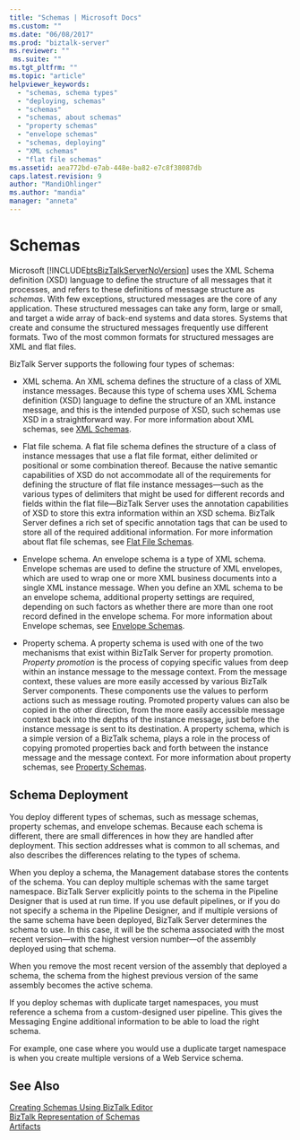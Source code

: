 ```yaml
---
title: "Schemas | Microsoft Docs"
ms.custom: ""
ms.date: "06/08/2017"
ms.prod: "biztalk-server"
ms.reviewer: ""
 ms.suite: ""
ms.tgt_pltfrm: ""
ms.topic: "article"
helpviewer_keywords: 
  - "schemas, schema types"
  - "deploying, schemas"
  - "schemas"
  - "schemas, about schemas"
  - "property schemas"
  - "envelope schemas"
  - "schemas, deploying"
  - "XML schemas"
  - "flat file schemas"
ms.assetid: aea772bd-e7ab-448e-ba82-e7c8f38087db
caps.latest.revision: 9
author: "MandiOhlinger"
ms.author: "mandia"
manager: "anneta"
---
```

# Schemas
Microsoft [!INCLUDE[btsBizTalkServerNoVersion](../includes/btsbiztalkservernoversion-md.md)] uses the XML Schema definition (XSD) language to define the structure of all messages that it processes, and refers to these definitions of message structure as *schemas*. With few exceptions, structured messages are the core of any application. These structured messages can take any form, large or small, and target a wide array of back-end systems and data stores. Systems that create and consume the structured messages frequently use different formats. Two of the most common formats for structured messages are XML and flat files.  
  
 BizTalk Server supports the following four types of schemas:  
  
-   XML schema. An XML schema defines the structure of a class of XML instance messages. Because this type of schema uses XML Schema definition (XSD) language to define the structure of an XML instance message, and this is the intended purpose of XSD, such schemas use XSD in a straightforward way. For more information about XML schemas, see [XML Schemas](../core/xml-schemas.md).  
  
-   Flat file schema. A flat file schema defines the structure of a class of instance messages that use a flat file format, either delimited or positional or some combination thereof. Because the native semantic capabilities of XSD do not accommodate all of the requirements for defining the structure of flat file instance messages—such as the various types of delimiters that might be used for different records and fields within the flat file—BizTalk Server uses the annotation capabilities of XSD to store this extra information within an XSD schema. BizTalk Server defines a rich set of specific annotation tags that can be used to store all of the required additional information. For more information about flat file schemas, see [Flat File Schemas](../core/flat-file-schemas.md).  
  
-   Envelope schema. An envelope schema is a type of XML schema. Envelope schemas are used to define the structure of XML envelopes, which are used to wrap one or more XML business documents into a single XML instance message. When you define an XML schema to be an envelope schema, additional property settings are required, depending on such factors as whether there are more than one root record defined in the envelope schema. For more information about Envelope schemas, see [Envelope Schemas](../core/envelope-schemas.md).  
  
-   Property schema. A property schema is used with one of the two mechanisms that exist within BizTalk Server for property promotion. *Property promotion* is the process of copying specific values from deep within an instance message to the message context. From the message context, these values are more easily accessed by various BizTalk Server components. These components use the values to perform actions such as message routing. Promoted property values can also be copied in the other direction, from the more easily accessible message context back into the depths of the instance message, just before the instance message is sent to its destination. A property schema, which is a simple version of a BizTalk schema, plays a role in the process of copying promoted properties back and forth between the instance message and the message context. For more information about property schemas, see [Property Schemas](../core/property-schemas.md).  
  
## Schema Deployment  
 You deploy different types of schemas, such as message schemas, property schemas, and envelope schemas. Because each schema is different, there are small differences in how they are handled after deployment. This section addresses what is common to all schemas, and also describes the differences relating to the types of schema.  
  
 When you deploy a schema, the Management database stores the contents of the schema. You can deploy multiple schemas with the same target namespace. BizTalk Server explicitly points to the schema in the Pipeline Designer that is used at run time. If you use default pipelines, or if you do not specify a schema in the Pipeline Designer, and if multiple versions of the same schema have been deployed, BizTalk Server determines the schema to use. In this case, it will be the schema associated with the most recent version—with the highest version number—of the assembly deployed using that schema.  
  
 When you remove the most recent version of the assembly that deployed a schema, the schema from the highest previous version of the same assembly becomes the active schema.  
  
 If you deploy schemas with duplicate target namespaces, you must reference a schema from a custom-designed user pipeline. This gives the Messaging Engine additional information to be able to load the right schema.  
  
 For example, one case where you would use a duplicate target namespace is when you create multiple versions of a Web Service schema.  
  
## See Also  
 [Creating Schemas Using BizTalk Editor](../core/creating-schemas-using-biztalk-editor.md)   
 [BizTalk Representation of Schemas](../core/biztalk-representation-of-schemas.md)   
 [Artifacts](../core/artifacts.md)